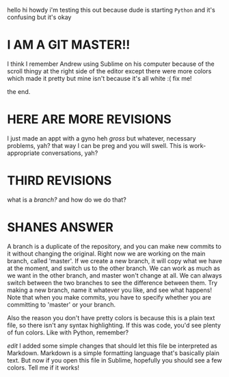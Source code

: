 hello hi howdy
i'm testing this out
because dude is starting `Python`
and it's confusing
but it's okay

I AM A GIT MASTER!!
===================

I think I remember Andrew using Sublime on his computer
because of the scroll thingy at the right side of the editor
except there were more colors
which made it pretty
but mine isn't because it's all white :(
fix me!

the end.

HERE ARE MORE REVISIONS
=======================
I just made an appt with a gyno heh
_gross_
but whatever, necessary problems, yah?
that way I can be preg
and you will swell.
This is work-appropriate conversations, yah?

THIRD REVISIONS
===============
what is a *branch?*
and how do we do that?

SHANES ANSWER
=============
A branch is a duplicate of the repository, and you can make new commits to it without changing the original. 
Right now we are working on the main branch, called 'master'. If we create a new branch, it will copy what we 
have at the moment, and switch us to the other branch. We can work as much as we want in the other branch, and
master won't change at all. We can always switch between the two branches to see the difference between them.
Try making a new branch, name it whatever you like, and see what happens! Note that when you make commits, you
have to specify whether you are committing to 'master' or your branch.

Also the reason you don't have pretty colors is because this is a plain text file, so 
there isn't any syntax highlighting. If this was code, you'd see plenty of fun colors. Like with Python, remember?

*edit* I added some simple changes that should let this file be interpreted as Markdown. Markdown is a simple 
formatting language that's basically plain text. But now if you open this file in Sublime, hopefully you 
should see a few colors. Tell me if it works!
